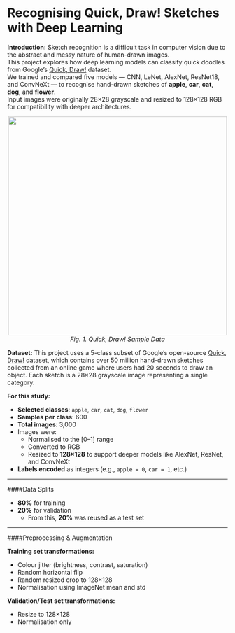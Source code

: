 # Recognising Quick, Draw! Sketches with Deep Learning

**Introduction:**
Sketch recognition is a difficult task in computer vision due to the abstract and messy nature of human-drawn images.  
This project explores how deep learning models can classify quick doodles from Google’s [Quick, Draw!](https://quickdraw.withgoogle.com/data) dataset.  
We trained and compared five models — CNN, LeNet, AlexNet, ResNet18, and ConvNeXt — to recognise hand-drawn sketches of **apple**, **car**, **cat**, **dog**, and **flower**.  
Input images were originally 28×28 grayscale and resized to 128×128 RGB for compatibility with deeper architectures.

<p align="center">
  <img src="https://github.com/user-attachments/assets/fd38b150-ee45-4a2a-b5ec-73bcfca38bfa" width="500"/>
  <br>
  <em>Fig. 1. Quick, Draw! Sample Data</em>
</p>

**Dataset:**
This project uses a 5-class subset of Google’s open-source [Quick, Draw!](https://quickdraw.withgoogle.com/data) dataset, which contains over 50 million hand-drawn sketches collected from an online game where users had 20 seconds to draw an object. Each sketch is a 28×28 grayscale image representing a single category.

**For this study:**
- **Selected classes**: `apple`, `car`, `cat`, `dog`, `flower`
- **Samples per class**: 600
- **Total images**: 3,000
- Images were:
  - Normalised to the [0–1] range  
  - Converted to RGB  
  - Resized to **128×128** to support deeper models like AlexNet, ResNet, and ConvNeXt
- **Labels encoded** as integers (e.g., `apple = 0`, `car = 1`, etc.)

---

####Data Splits

- **80%** for training  
- **20%** for validation  
  - From this, **20%** was reused as a test set

---

####Preprocessing & Augmentation

**Training set transformations:**
- Colour jitter (brightness, contrast, saturation)  
- Random horizontal flip  
- Random resized crop to 128×128  
- Normalisation using ImageNet mean and std

**Validation/Test set transformations:**
- Resize to 128×128  
- Normalisation only


